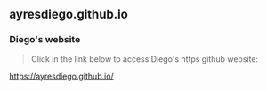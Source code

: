 ## ayresdiego.github.io

### Diego's website

> Click in the link below to access Diego's https github website:


https://ayresdiego.github.io/
